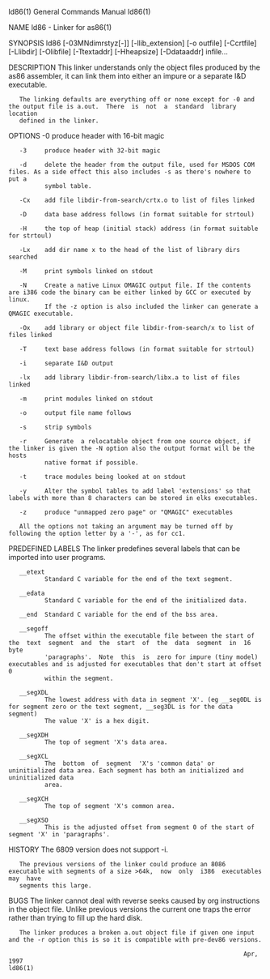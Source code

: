 ld86(1)                                                       General Commands Manual                                                      ld86(1)

NAME
       ld86 - Linker for as86(1)

SYNOPSIS
       ld86 [-03MNdimrstyz[-]] [-llib_extension] [-o outfile] [-Ccrtfile] [-Llibdir] [-Olibfile] [-Ttextaddr] [-Hheapsize] [-Ddataaddr] infile...

DESCRIPTION
       This  linker  understands  only  the  object files produced by the as86 assembler, it can link them into either an impure or a separate I&D
       executable.

       The linking defaults are everything off or none except for -0 and the output file is a.out.  There  is  not  a  standard  library  location
       defined in the linker.

OPTIONS
       -0     produce header with 16-bit magic

       -3     produce header with 32-bit magic

       -d     delete the header from the output file, used for MSDOS COM files. As a side effect this also includes -s as there's nowhere to put a
              symbol table.

       -Cx    add file libdir-from-search/crtx.o to list of files linked

       -D     data base address follows (in format suitable for strtoul)

       -H     the top of heap (initial stack) address (in format suitable for strtoul)

       -Lx    add dir name x to the head of the list of library dirs searched

       -M     print symbols linked on stdout

       -N     Create a native Linux OMAGIC output file. If the contents are i386 code the binary can be either linked by GCC or executed by linux.
              If the -z option is also included the linker can generate a QMAGIC executable.

       -Ox    add library or object file libdir-from-search/x to list of files linked

       -T     text base address follows (in format suitable for strtoul)

       -i     separate I&D output

       -lx    add library libdir-from-search/libx.a to list of files linked

       -m     print modules linked on stdout

       -o     output file name follows

       -s     strip symbols

       -r     Generate  a relocatable object from one source object, if the linker is given the -N option also the output format will be the hosts
              native format if possible.

       -t     trace modules being looked at on stdout

       -y     Alter the symbol tables to add label 'extensions' so that labels with more than 8 characters can be stored in elks executables.

       -z     produce "unmapped zero page" or "QMAGIC" executables

       All the options not taking an argument may be turned off by following the option letter by a '-', as for cc1.

PREDEFINED LABELS
       The linker predefines several labels that can be imported into user programs.

       __etext
              Standard C variable for the end of the text segment.

       __edata
              Standard C variable for the end of the initialized data.

       __end  Standard C variable for the end of the bss area.

       __segoff
              The offset within the executable file between the start of the  text  segment  and  the  start  of  the  data  segment  in  16  byte
              'paragraphs'.  Note  this  is  zero for impure (tiny model) executables and is adjusted for executables that don't start at offset 0
              within the segment.

       __segXDL
              The lowest address with data in segment 'X'. (eg __seg0DL is for segment zero or the text segment, __seg3DL is for the data segment)
              The value 'X' is a hex digit.

       __segXDH
              The top of segment 'X's data area.

       __segXCL
              The  bottom  of  segment  'X's 'common data' or uninitialized data area. Each segment has both an initialized and uninitialized data
              area.

       __segXCH
              The top of segment 'X's common area.

       __segXSO
              This is the adjusted offset from segment 0 of the start of segment 'X' in 'paragraphs'.

HISTORY
       The 6809 version does not support -i.

       The previous versions of the linker could produce an 8086 executable with segments of a size >64k,  now  only  i386  executables  may  have
       segments this large.

BUGS
       The linker cannot deal with reverse seeks caused by org instructions in the object file. Unlike previous versions the current one traps the
       error rather than trying to fill up the hard disk.

       The linker produces a broken a.out object file if given one input and the -r option this is so it is compatible with pre-dev86 versions.

                                                                     Apr, 1997                                                             ld86(1)
